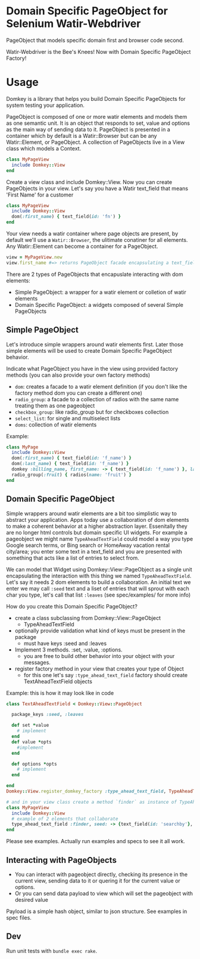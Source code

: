 # Domain Specific PageObject for Selenium Watir-Webdriver

PageObject that models specific domain first and browser code second.

Watir-Webdriver is the Bee's Knees! Now with Domain Specific PageObject Factory!

# Usage

Domkey is a library that helps you build Domain Specific PageObjects for system testing your application.

PageObject is composed of one or more watir elements and models them as one semantic unit. It is an object that responds to set, value and options as the main way of sending data to it. PageObject is presented in a container which by default is a Watir::Browser but can be any Watir::Element, or PageObject. A collection of PageObjects live in a View class which models a Context.

```ruby
class MyPageView
  include Domkey::View
end
```

Create a view class and include Domkey::View. Now you can create PageObjects in your view. Let's say you have a Watir text_field that means 'First Name' for a customer

```ruby
class MyPageView
  include Domkey::View
  dom(:first_name) { text_field(id: 'fn') }
end
```

Your view needs a watir container where page objects are present, by default we'll use a `Watir::Browser`, the ulitimate conatiner for all elements. Any Watir::Element can become a container for a PageObject.

```ruby
view = MyPageView.new
view.first_name #=> returns PageObject facade encapsulating a text_field
```

There are 2 types of PageObjects that encapuslate interacting with dom elements:

- Simple PageObject: a wrapper for a watir element or colletion of watir elements
- Domain Specific PageObject: a widgets composed of several Simple PageObjects

## Simple PageObject

Let's introduce simple wrappers around watir elements first. Later those simple elements will be used to create Domain Specific PageObject behavior.

Indicate what PageObject you have in the view using provided factory methods (you can also provide your own factory methods)

- `dom`: creates a facade to a watir element definition (if you don't like the factory method dom you can create a different one)
- `radio_group`: a facade to a collection of radios with the same name treating them as one pageobject
- `checkbox_group`: like radio_group but for checkboxes collection
- `select_list`: for single and multiselect lists
- `doms`: collection of watir elements

Example:

```ruby
class MyPage
  include Domkey::View
  dom(:first_name) { text_field(id: 'f_name') }
  dom(:last_name) { text_field(id: 'f_name') }
  domkey :billing_name, first_name: -> { text_field(id: 'f_name') }, last_name: -> { text_field(id: 'f_name') }
  radio_group(:fruit) { radios(name: 'fruit') }
end
```

## Domain Specific PageObject

Simple wrappers around watir elements are a bit too simplistic way to abstract your application. Apps today use a collaboration of dom elements to make a coherent behavior at a higher abstraction layer. Essenitally they are no longer html controls but domain specific UI widgets. For example a pageobject we might name `TypeAheadTextField` could model a way you type Google search terms, or Bing search or HomeAway vacation rental city/area; you enter some text in a text_field and you are presented with something that acts like a list of entries to select from.

We can model that Widget using Domkey::View::PageObject as a single unit encapsulating the interaction with this thing we named `TypeAheadTextField`. Let's say it needs 2 dom elements to build a collaboration. An initial text we enter we may call `:seed` text and a liset of entries that will sprout with each char you type, let's call that list `:leaves` (see spec/examples/ for more info)

How do you create this Domain Specific PageObject?
- create a class subclassing from Domkey::View::PageObject
    - TypeAheadTextField
- optionally provide validation what kind of keys must be present in the package
    - must have keys :seed and :leaves
- Implement 3 methods. :set, :value, :options.
    - you are free to build other behavior into your object with your messages.
- register factory method in your view that creates your type of Object
    - for this one let's say `:type_ahead_text_field` factory should create TextAheadTextField objects

Example: this is how it may look like in code

```ruby
class TextAheadTextField < Domkey::View::PageObject

  package_keys :seed, :leaves

  def set *value
    # implement
  end
  def value *opts
    #implement
  end

  def options *opts
    # implement
  end

end
Domkey::View.register_domkey_factory :type_ahead_text_field, TypeAheadTextField

# and in your view class create a method `finder` as instance of TypeAheadTextField pageobject.
class MyPageView
  include Domkey::View
  # example of 2 elements that collaborate
  type_ahead_text_field :finder, seed: -> {text_field(id: 'searchby'}, leaves: -> { ul(id: 'list' }
end
```

Please see examples. Actually run examples and specs to see it all work.

## Interacting with PageObjects


- You can interact with pageobject directly, checking its presence in the current view, sending data to it or quering it for the current value or options.
- Or you can send data payload to view which will set the pageobject with desired value

Payload is a simple hash object, similar to json structure. See examples in spec files.

## Dev

Run unit tests with `bundle exec rake`.
